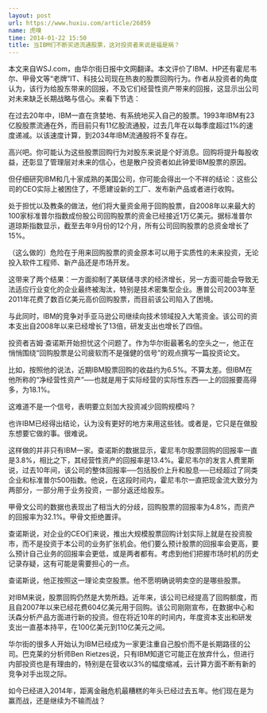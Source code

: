 ```yaml
---
layout: post
url: https://www.huxiu.com/article/26859
name: 虎嗅
time: 2014-01-22 15:50
title: 当IBM们不断买进流通股票，这对投资者来说是福是祸？
---
```

本文来自WSJ.com，由华尔街日报中文网翻译。本文评价了IBM、HP还有霍尼韦尔、甲骨文等“老牌”IT、科技公司现在热衷的股票回购行为。作者从投资者的角度认为，该行为给股东带来的回报，不及它们经营性资产带来的回报，这显示出公司对未来缺乏长期战略与信心。来看下节选：

在过去20年中，IBM一直在贪婪地、有系统地买入自己的股票。1993年IBM有23亿股股票流通在外，而目前只有11亿股流通股，过去几年在以每季度超过1%的速度递减。以该速度计算，到2034年IBM流通股将不复存在。

高兴吧。你可能认为这些股票回购行为对股东来说是个好消息。回购将提升每股收益，还彰显了管理层对未来的信心，也是散户投资者如此钟爱IBM股票的原因。

但仔细研究IBM和几十家成熟的美国公司，你可能会得出一个不祥的结论：这些公司的CEO实际上被困住了，不愿建设新的工厂、发布新产品或者进行收购。

处于担忧以及教条的做法，他们将大量资金用于回购股票，自2008年以来最大的100家标准普尔指数成份股公司回购股票的资金已经接近1万亿美元。据标准普尔道琼斯指数显示，截至去年9月份的12个月，所有公司回购股票的总资金增长了15%。

（这么做的）危险在于用来回购股票的资金原本可以用于实质性的未来投资，无论投入软件工程师、新产品还是市场开发。

这带来了两个结果：一方面抑制了美联储寻求的经济增长，另一方面可能会导致无法适应行业变化的企业最终被淘汰，特别是技术密集型企业。惠普公司2003年至2011年花费了数百亿美元高价回购股票，而目前该公司陷入了困境。

与此同时，IBM的竞争对手亚马逊公司继续向技术领域投入大笔资金。该公司的资本支出自2008年以来已经增长了13倍，研发支出也增长了四倍。

投资者吉姆·查诺斯开始担忧这个问题了。作为华尔街最著名的空头之一，他正在悄悄围绕“回购股票是公司疲软而不是强健的信号”的观点撰写一篇投资论文。

比如，按照他的说法，近期IBM股票回购的收益约为6.5%。不算太差。但IBM在他所称的“净经营性资产”──也就是用于实际经营的实际性东西──上的回报要高得多，为18.1%。

这难道不是一个信号，表明要立刻加大投资减少回购规模吗？

也许IBM已经得出结论，认为没有更好的地方来用这些钱。或者是，它只是在做股东想要它做的事。很难说。

这样做的并非只有IBM一家。查诺斯的数据显示，霍尼韦尔股票回购的回报率一直是3.8%，相比之下，其经营性资产的回报率是13.4%。霍尼韦尔的发言人费里斯说，过去10年间，该公司的整体回报率──包括股价上升和股息──已经超过了同类企业和标准普尔500指数。他说，在这段时间内，霍尼韦尔一直把现金流大致分为两部分，一部分用于业务投资，一部分返还给股东。

甲骨文公司的数据也表现出了相当大的分歧，回购股票的回报率为4.8%，而资产的回报率为32.1%。甲骨文拒绝置评。

查诺斯说，对企业的CEO们来说，推出大规模股票回购计划实际上就是在投资股市，而不是投资于本公司的业务扩张机会。他们要么预计股票的回报率会更高，要么预计自己业务的回报率会更低，或是两者都有。考虑到他们把握市场时机的历史记录存疑，这有可能是需要担心的一点。

查诺斯说，他正按照这一理论卖空股票。他不愿明确说明卖空的是哪些股票。

对IBM来说，股票回购仍然是大势所趋。近年来，该公司已经提高了回购额度，而且自2007年以来已经花费604亿美元用于回购。该公司刚刚宣布，在数据中心和沃森分析产品方面进行新的投资。但在将近10年的时间内，年度资本支出和研发支出一直基本持平，在100亿美元到110亿美元之间。

华尔街的很多人开始认为IBM已经成为一家更注重自己股价而不是长期路径的公司。巴克莱的分析师Ben Rietzes说，只有IBM知道它可能正在放弃什么，但进行内部投资也是有理由的，特别是在营收以3%的幅度缩减，云计算方面不断有新的竞争对手出现之际。

如今已经进入2014年，距离金融危机最糟糕的年头已经过去五年。他们现在是为赢而战，还是继续为不输而战？

